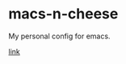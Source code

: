 # macs-n-cheese

My personal config for emacs.


[link](https://cdn.discordapp.com/attachments/992106318200582214/999022302974988388/cheesemacs.png)
